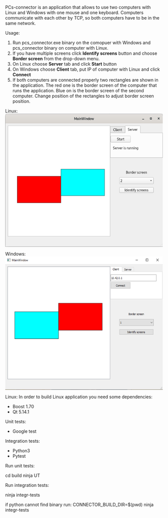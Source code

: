 PCs-connector is an application that allows to use two computers with Linux and Windows with one mouse and one keyboard. Computers communicate with each other by TCP, so both computers have to be in the same network.

Usage:

1. Run pcs_connector.exe binary on the comopuer with Windows and pcs_connector binary on computer with Linux.
2. If you have multiple screens click **Identify screens** button and choose **Border screen** from the drop-down menu.
3. On Linux choose **Server** tab and click **Start** button
4. On Windows choose **Client** tab, put IP of computer with Linux and click **Connect**
5. If both computers are connected properly two rectangles are shown in the application. The red one is the border screen of the computer that runs the application. Blue on is the border screen of the second computer. Change position of the rectangles to adjust border screen position.

Linux:  
<img src="linux.png" width=552 height=425 align=middle>

Windows:  
<img src="windows.png" width=552 height=425 align=middle>

Linux:
In order to build Linux application you need some dependencies:
- Boost 1.70
- Qt 5.14.1

Unit tests:
- Google test

Integration tests:
- Python3
- Pytest

Run unit tests:

cd build
ninja UT


Run integration tests:

ninja integr-tests

if python cannot find binary run:
CONNECTOR_BUILD_DIR=$(pwd) ninja integr-tests
